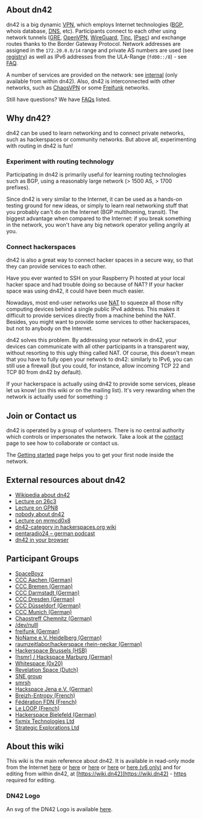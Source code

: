 ## About dn42

dn42 is a big dynamic [VPN](http://en.wikipedia.org/wiki/Virtual_private_network), which employs Internet technologies ([BGP](http://en.wikipedia.org/wiki/Bgp), whois database, [DNS](http://en.wikipedia.org/wiki/Domain_Name_System), etc).  Participants connect to each other using network tunnels ([GRE](/howto/GRE-on-FreeBSD), [OpenVPN](/howto/openvpn), [WireGuard](/howto/wireguard), [Tinc](/howto/tinc), [IPsec](/howto/IPsec-with-PublicKeys)) and exchange routes thanks to the Border Gateway Protocol.  Network addresses are assigned in the `172.20.0.0/14` range and private AS numbers are used (see [registry](/services/Whois)) as well as IPv6 addresses from the ULA-Range (`fd00::/8`) - see [FAQ](/FAQ#frequently-asked-questions_what-about-ipv6-in-dn42).

A number of services are provided on the network: see [internal](/internal/Internal-Services) (only available from within dn42).  Also, dn42 is interconnected with other networks, such as [ChaosVPN](http://wiki.hamburg.ccc.de/ChaosVPN) or some [Freifunk](http://en.wikipedia.org/wiki/Freifunk) networks.

Still have questions? We have  [FAQs](/FAQ) listed.

## Why dn42?

dn42 can be used to learn networking and to connect private networks, such as hackerspaces or community networks. But above all, experimenting with routing in dn42 is fun!

### Experiment with routing technology

Participating in dn42 is primarily useful for learning routing technologies such as BGP, using a reasonably large network (> 1500 AS, > 1700 prefixes).

Since dn42 is very similar to the Internet, it can be used as a hands-on testing ground for new ideas, or simply to learn real networking stuff that you probably can't do on the Internet (BGP multihoming, transit).  The biggest advantage when compared to the Internet: if you break something in the network, you won't have any big network operator yelling angrily at you.

### Connect hackerspaces

dn42 is also a great way to connect hacker spaces in a secure way, so that they can provide services to each other.

Have you ever wanted to SSH on your Raspberry Pi hosted at your local hacker space and had trouble doing so because of NAT? If your hacker space was using dn42, it could have been much easier.

Nowadays, most end-user networks use [NAT](http://en.wikipedia.org/wiki/Network_address_translation) to squeeze all those nifty computing devices behind a single public IPv4 address.  This makes it difficult to provide services directly from a machine behind the NAT.  Besides, you might want to provide some services to other hackerspaces, but not to anybody on the Internet.

dn42 solves this problem.  By addressing your network in dn42, your devices can communicate with all other participants in a transparent way, without resorting to this ugly thing called NAT.  Of course, this doesn't mean that you have to fully open your network to dn42: similarly to IPv6, you can still use a firewall (but you could, for instance, allow incoming TCP 22 and TCP 80 from dn42 by default).

If your hackerspace is actually using dn42 to provide some services, please let us know! (on this wiki or on the mailing list). It's very rewarding when the network is actually used for something :)

## Join or Contact us

dn42 is operated by a group of volunteers. There is no central authority which controls or impersonates the network. Take a look at the [contact](/contact) page to see how to collaborate or contact us.

The [Getting started](/howto/Getting-Started) page helps you to get your first node inside the network.

## External resources about dn42

 * [Wikipedia about dn42](https://en.wikipedia.org/wiki/Decentralized_network_42)
 * [Lecture on 26c3](https://fahrplan.events.ccc.de/congress/2009/Fahrplan/events/3504.en.html)
 * [Lecture on GPN8](https://entropia.de/GPN8:dn42)
 * [nobody about dn42](http://nowhere.ws/guides/dn42/)
 * [Lecture on mrmcd0x8](https://web.archive.org/web/20090831211324/http://mrmcd0x8.metarheinmain.de/fahrplan/events/3321.de.html)
 * [dn42-category in hackerspaces.org wiki](https://wiki.hackerspaces.org/Category:DN42)
 * [pentaradio24 – german podcast](https://www.c3d2.de/news/pentaradio24-20150428.html)
 * [dn42 in your browser](http://www.freertr.net/online.html)

## Participant Groups

* [SpaceBoyz](http://spaceboyz.net)
* [CCC Aachen (German)](https://aachen.ccc.de)
* [CCC Bremen (German)](http://ccchb.de)
* [CCC Darmstadt (German)](http://darmstadt.ccc.de)
* [CCC Dresden (German)](http://c3d2.de)
* [CCC Düsseldorf (German)](https://www.chaosdorf.de)
* [CCC Munich (German)](https://www.muc.ccc.de)
* [Chaostreff Chemnitz (German)](https://chaoschemnitz.de)
* [/dev/nulll](https://dev.0l.de)
* [freifunk (German)](http://freifunk.net)
* [NoName e.V. Heidelberg (German)](https://www.noname-ev.de)
* [raumzeitlabor/hackerspace rhein-neckar (German)](http://www.raumzeitlabor.de)
* [Hackerspace Brussels (HSB)](http://hackerspace.be)
* [[hsmr] / Hackspace Marburg (German)](https://hsmr.cc)
* [Whitespace (0x20)](http://www.0x20.be)
* [Revelation Space (Dutch)](http://www.revspace.nl)
* [SNE group](https://www.os3.nl)
* [smrsh](http://www.smrsh.net)
* [Hackspace Jena e.V. (German)](https://kraut.space)
* [Breizh-Entropy (French)](http://wiki.breizh-entropy.org/wiki/DN42)
* [Fédération FDN (French)](https://www.ffdn.org)
* [Le LOOP (French)](https://leloop.org/)
* [Hackerspace Bielefeld (German)](https://hackerspace-bielefeld.de)
* [fixmix Technologies Ltd](https://dn42.fixmix.tech/)
* [Strategic Explorations Ltd](https://strexp.net)

## About this wiki

This wiki is the main reference about dn42.  It is available in read-only mode from the Internet [here](https://wiki.dn42.us) or [here](https://dn42.dev) or [here](https://dn42.tk) or [here](https://dn42.eu) or [here (v6 only)](https://dn42.de) and for editing from within dn42, at [https://wiki.dn42](https://wiki.dn42) - [https](services/Certificate-Authority) required for editing.

### DN42 Logo

An svg of the DN42 Logo is available [here](/dn42.svg).
